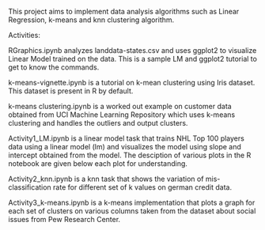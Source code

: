 This project aims to implement data analysis algorithms such as Linear Regression, k-means and knn clustering algorithm.

Activities:

RGraphics.ipynb analyzes landdata-states.csv and uses ggplot2 to visualize Linear Model trained on the data. This is a sample LM and ggplot2 tutorial to get to know the commands.

k-means-vignette.ipynb is a tutorial on k-mean clustering using Iris dataset. This dataset is present in R by default.

k-means clustering.ipynb is a worked out example on customer data obtained from UCI Machine Learning Repository which uses k-means clustering and handles the outliers and output clusters.

Activity1_LM.ipynb is a linear model task that trains NHL Top 100 players data using a linear model (lm) and visualizes the model using slope and intercept obtained from the model. The desciption of various plots in the R notebook are given below each plot for understanding.

Activity2_knn.ipynb is a knn task that shows the variation of mis-classification rate for different set of k values on german credit data.

Activity3_k-means.ipynb is a k-means implementation that plots a graph for each set of clusters on various columns taken from the dataset about social issues from Pew Research Center.
